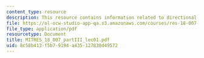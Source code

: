 ```yaml
---
content_type: resource
description: This resource contains information related to directional derivatives.
file: https://ol-ocw-studio-app-qa.s3.amazonaws.com/courses/res-18-007-calculus-revisited-multivariable-calculus-fall-2011/8c58b413f5b79194a435127838d49572_MITRES_18_007_partIII_lec01.pdf
file_type: application/pdf
resourcetype: Document
title: MITRES_18_007_partIII_lec01.pdf
uid: 8c58b413-f5b7-9194-a435-127838d49572
---
```

